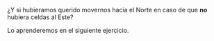 ¿Y si hubieramos querido movernos hacia el Norte en caso de que **no** hubiera celdas al Este?

Lo aprenderemos en el siguiente ejercicio.